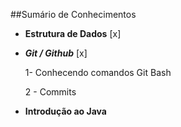 ##Sumário de Conhecimentos

 * **Estrutura de Dados** [x]

 * ***Git / Github*** [x]

   1- Conhecendo comandos Git Bash

   2 - Commits

 * **Introdução ao Java**